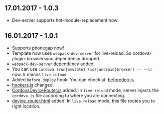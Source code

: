## 17.01.2017 - 1.0.3
* Dev-server supports hot-module-replacement now!

## 16.01.2017 - 1.0.1
* Supports phonegap now!
* Template now uses `webpack-dev-server` for live-reload. So cordova-plugin-browsersync dependency dropped.
* `webpack-dev-server` dependency added.
* You can use `cordova (run|emulate) (ios|android|browser) -- --lr` now. lr means `live-reload`.
* Added `before_deploy` hook. You can check at: [beforedep.js](template_src/hooks/beforedep.js)
* [hookers.js](template_src/hooks/hookers.js) changed.
* [CordovaDeviceRouter.js](template_src/webpack/dev_helpers/CordovaDeviceRouter.js) added. In `live-reload` mode, server injects the `cordova.js` file according to where you are connecting.
* [device_router.html](template_src/webpack/dev_helpers/device_router.html) added. In `live-reload` mode, this file routes you to right location.